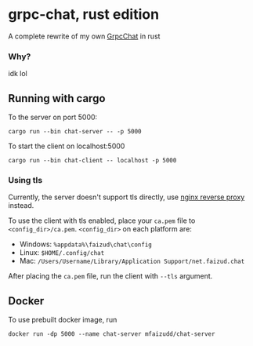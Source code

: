 # grpc-chat, rust edition

A complete rewrite of my own [GrpcChat](https://github.com/mfaizudd/GrpcChat) in rust

### Why?

idk lol

## Running with cargo

To the server on port 5000:

```shell
cargo run --bin chat-server -- -p 5000
```

To start the client on localhost:5000

```shell
cargo run --bin chat-client -- localhost -p 5000
```

### Using tls

Currently, the server doesn't support tls directly, use [nginx reverse proxy](https://www.nginx.com/blog/nginx-1-13-10-grpc/) instead.

To use the client with tls enabled, place your `ca.pem` file to `<config_dir>/ca.pem`.
`<config_dir>` on each platform are:

-   Windows: `%appdata%\faizud\chat\config`
-   Linux: `$HOME/.config/chat`
-   Mac: `/Users/Username/Library/Application Support/net.faizud.chat`

After placing the `ca.pem` file, run the client with `--tls` argument.

## Docker

To use prebuilt docker image, run

```shell
docker run -dp 5000 --name chat-server mfaizudd/chat-server
```
